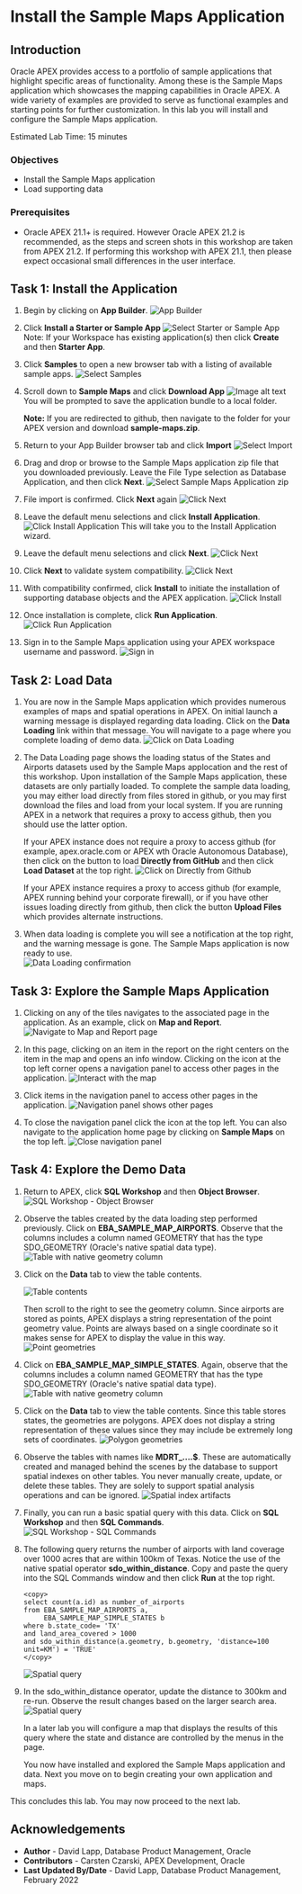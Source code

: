 # Install the Sample Maps Application


## Introduction

Oracle APEX provides access to a portfolio of sample applications that highlight specific areas of functionality. Among these is the Sample Maps application which showcases the mapping capabilities in Oracle APEX. A wide variety of examples are provided to serve as functional examples and starting points for further customization. In this lab you will install and configure the Sample Maps application. 

Estimated Lab Time: 15 minutes

### Objectives

* Install the Sample Maps application
* Load supporting data

### Prerequisites

* Oracle APEX 21.1+ is required. However Oracle APEX 21.2 is recommended, as the steps and screen shots in this workshop are taken from APEX 21.2. If performing this workshop with APEX 21.1, then please expect occasional small differences in the user interface.


## Task 1: Install the Application

1. Begin by clicking on **App Builder**.
![App Builder](images/install-sample-maps-00.png)

1. Click **Install a Starter or Sample App**
![Select Starter or Sample App](images/install-sample-maps-01.png)
Note: If your Workspace has existing application(s) then click **Create** and then **Starter App**.

3. Click **Samples** to open a new browser tab with a listing of available sample apps.
![Select Samples](images/install-sample-maps-02.png)

4. Scroll down to **Sample Maps** and click **Download App**
![Image alt text](images/install-sample-maps-03.png)
You will be prompted to save the application bundle to a local folder. 

   **Note:** If you are redirected to github, then navigate to the folder for your APEX version and download **sample-maps.zip**.

5. Return to your App Builder browser tab and click **Import**
![Select Import](images/install-sample-maps-04.png)

6. Drag and drop or browse to the Sample Maps application zip file that you downloaded previously.  Leave the File Type selection as Database Application, and then click **Next**.
![Select Sample Maps Application zip](images/install-sample-maps-05.png)

7. File import is confirmed. Click **Next** again
![Click Next](images/install-sample-maps-06.png)

8. Leave the default menu selections and click **Install Application**.
![Click Install Application](images/install-sample-maps-07.png)
This will take you to the Install Application wizard.

9. Leave the default menu selections and click **Next**. 
![Click Next](images/install-sample-maps-08.png)

10.  Click **Next** to validate system compatibility. 
![Click Next](images/install-sample-maps-09.png)

11.  With compatibility confirmed, click **Install** to initiate the installation of supporting database objects and the APEX application. 
![Click Install](images/install-sample-maps-10.png)

12.  Once installation is complete, click **Run Application**. 
![Click Run Application](images/install-sample-maps-11.png)

13.  Sign in to the Sample Maps application using your APEX workspace username and password.
![Sign in](images/install-sample-maps-12.png)

## Task 2: Load Data

1. You are now in the Sample Maps application which provides numerous examples of maps and spatial operations in APEX. On initial launch a warning message is displayed regarding data loading. Click on the **Data Loading** link within that message. You will navigate to a page where you complete loading of demo data.
![Click on Data Loading](images/install-sample-maps-13.png)

2. The Data Loading page shows the loading status of the States and Airports datasets used by the Sample Maps applocation and the rest of this workshop. Upon installation of the Sample Maps application, these datasets are only partially loaded. To complete the sample data loading, you may either load directly from files stored in github, or you may first download the files and load from your local system. If you are running APEX in a network that requires a proxy to access github, then you should use the latter option.
   
   If your APEX instance does not require a proxy to access github (for example, apex.oracle.com or APEX wth Oracle Autonomous Database), then click on the button to load **Directly from GitHub** and then click **Load Dataset** at the top right.
![Click on Directly from Github](images/install-sample-maps-14.png)

   If your APEX instance requires a proxy to access github (for example, APEX running behind your corporate firewall), or if you have other issues loading directly from github, then click the button **Upload Files** which provides alternate instructions.

3.  When data loading is complete you will see a notification at the top right, and the warning message is gone. The Sample Maps application is now ready to use.  
![Data Loading confirmation](images/install-sample-maps-15.png)


## Task 3: Explore the Sample Maps Application

1. Clicking on any of the tiles navigates to the associated page in the application. As an example, click on **Map and Report**.
   ![Navigate to Map and Report page](images/install-sample-maps-16.png)

2. In this page, clicking on an item in the report on the right centers on the item in the map and opens an info window. Clicking on the icon at the top left corner opens a navigation panel to access other pages in the application. 
   ![Interact with the map](images/install-sample-maps-17.png)

3. Click items in the navigation panel to access other pages in the application. 
   ![Navigation panel shows other pages](images/install-sample-maps-18.png)


4. To close the navigation panel click the icon at the top left. You can also navigate to the application home page by clicking on **Sample Maps** on the top left.
   ![Close navigation panel](images/install-sample-maps-19.png)


## Task 4: Explore the Demo Data

1. Return to APEX, click **SQL Workshop** and then **Object Browser**.
   ![SQL Workshop - Object Browser](images/install-sample-maps-20.png)

2. Observe the tables created by the data loading step performed previously. Click on **EBA\_SAMPLE\_MAP\_AIRPORTS**. Observe that the columns includes a column named GEOMETRY that has the type SDO\_GEOMETRY (Oracle's native spatial data type).
   ![Table with native geometry column](images/install-sample-maps-21.png)

3.  Click on the **Data** tab to view the table contents. 
   
       ![Table contents](images/install-sample-maps-22.png)

       Then scroll to the right to see the geometry column. Since airports are stored as points, APEX displays a string representation of the point geometry value. Points are always based on a single coordinate so it makes sense for APEX to display the value in this way. 
       ![Point geometries](images/install-sample-maps-23.png)

4. Click on **EBA\_SAMPLE\_MAP\_SIMPLE_STATES**. Again, observe that the columns includes a column named GEOMETRY that has the type SDO\_GEOMETRY (Oracle's native spatial data type).
   ![Table with native geometry column](images/install-sample-maps-24.png)

5. Click on the **Data** tab to view the table contents. Since this table stores states, the geometries are polygons. APEX does not display a string representation of these values since they may include be extremely long sets of coordinates.
   ![Polygon geometries](images/install-sample-maps-25.png)

6. Observe the tables with names like **MDRT_....$**. These are automatically created and managed behind the scenes by the database to support spatial indexes on other tables. You never manually create, update, or delete these tables. They are solely to support spatial analysis operations and can be ignored.
   ![Spatial index artifacts](images/install-sample-maps-26.png)

7. Finally, you can run a basic spatial query with this data.  Click on **SQL Workshop** and then  **SQL Commands**.
  ![SQL Workshop - SQL Commands](images/install-sample-maps-27.png)

7. The following query returns the number of airports with land coverage over 1000 acres that are within 100km of Texas. Notice the use of the native spatial operator **sdo\_within\_distance**.  Copy and paste the query into the SQL Commands window and then click **Run** at the top right.

      ```
      <copy>
      select count(a.id) as number_of_airports
      from EBA_SAMPLE_MAP_AIRPORTS a, 
           EBA_SAMPLE_MAP_SIMPLE_STATES b
      where b.state_code= 'TX'
      and land_area_covered > 1000
      and sdo_within_distance(a.geometry, b.geometry, 'distance=100 unit=KM') = 'TRUE'
      </copy>
      ```

     ![Spatial query](images/install-sample-maps-28.png)

 8. In the sdo\_within\_distance operator, update the distance to 300km and re-run. Observe the result changes based on the larger search area.
     ![Spatial query](images/install-sample-maps-29.png)    

      In a later lab you will configure a map that displays the results of this query where the state and distance are controlled by the menus in the page.

      You now have installed and explored the Sample Maps application and data. Next you move on to begin creating your own application and maps.


This concludes this lab. You may now proceed to the next lab.

## Acknowledgements
* **Author** - David Lapp, Database Product Management, Oracle
* **Contributors** - Carsten Czarski, APEX Development, Oracle
* **Last Updated By/Date**  - David Lapp, Database Product Management, February 2022

